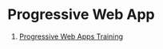 # Progressive Web App

1. [Progressive Web Apps Training](https://developers.google.com/web/ilt/pwa/)

